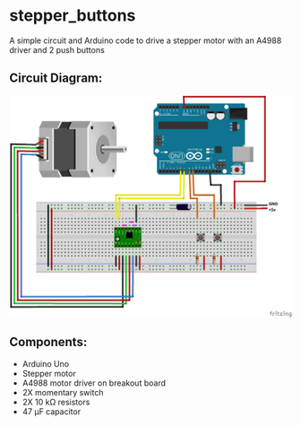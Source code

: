 # stepper_buttons
A simple circuit and Arduino code to drive a stepper motor with an A4988 driver and 2 push buttons

## Circuit Diagram:
![Circuit diagram](circuit_diagram.png)

## Components:
* Arduino Uno
* Stepper motor
* A4988 motor driver on breakout board
* 2X momentary switch
* 2X 10 kΩ resistors
* 47 μF capacitor
